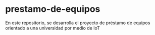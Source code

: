 # prestamo-de-equipos
En este repositorio, se desarrolla el proyecto de préstamo de equipos orientado a una universidad por medio de IoT
